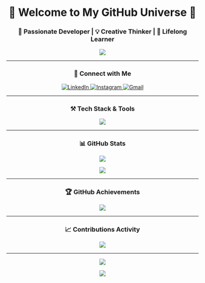 <!-- ✨ Title & Subtitle -->
<h1 align="center">🌈 Welcome to My GitHub Universe 🌌</h1>
<h3 align="center">🚀 Passionate Developer | 💡 Creative Thinker | 🧠 Lifelong Learner</h3>

<!-- ⌨️ Typing Animation -->
<p align="center">
  <img src="https://readme-typing-svg.herokuapp.com?font=Fira+Code&size=24&duration=4000&pause=1000&color=FF00CC&center=true&vCenter=true&width=700&lines=🚀+Software+Engineer+from+FPT+University;💡+Creative+Coding+Enthusiast;🌐+Let's+Build+the+Future+Together!" />
</p>

---

<!-- 🌐 Social Links -->
<h3 align="center">🔗 Connect with Me</h3>
<p align="center">
  <a href="https://linkedin.com/in/hieu-thai-huynh-63a942265" target="_blank">
    <img alt="LinkedIn" src="https://img.shields.io/badge/LinkedIn-0A66C2?style=flat-square&logo=linkedin&logoColor=white" />
  </a>
  <a href="https://www.instagram.com/hh_thai/" target="_blank">
    <img alt="Instagram" src="https://img.shields.io/badge/Instagram-E4405F?style=flat-square&logo=instagram&logoColor=white" />
  </a>
  <a href="mailto:hhthai2002@gmail.com" target="_blank">
    <img alt="Gmail" src="https://img.shields.io/badge/Gmail-D14836?style=flat-square&logo=gmail&logoColor=white" />
  </a>
</p>

---

<!-- 🛠️ Tech Stack -->
<h3 align="center">⚒️ Tech Stack & Tools</h3>
<p align="center">
  <img src="https://skillicons.dev/icons?i=java,spring,dotnet,js,ts,html,css,react,nextjs,nodejs,azure,figma&theme=light" />
</p>

---

<!-- 📊 GitHub Stats -->
<h3 align="center">📊 GitHub Stats</h3>
<p align="center">
  <img src="https://github-readme-stats.vercel.app/api?username=hhthai2002&show_icons=true&theme=radical&count_private=true" />
</p>
<p align="center">
  <img src="https://github-readme-streak-stats.herokuapp.com/?user=hhthai2002&theme=radical" />
</p>

---

<!-- 🏆 GitHub Achievements -->
<h3 align="center">🏆 GitHub Achievements</h3>
<p align="center">
  <img src="https://github-profile-trophy.vercel.app/?username=hhthai2002&theme=radical&no-frame=true&column=6&margin-w=10" />
</p>

---

<!-- 🐍 Snake animation -->
<h3 align="center">📈 Contributions Activity</h3>
<p align="center">
  <img src="https://github.com/eagrundy/eagrundy/blob/output/github-contribution-grid-snake.svg" />
</p>

---

<!-- 👁️ Visitors Counter -->
<p align="center">
  <img src="https://komarev.com/ghpvc/?username=hhthai2002&label=Profile+Views&color=blueviolet&style=flat-square" />
</p>

<!-- 🎨 Footer -->
<p align="center">
  <img src="https://capsule-render.vercel.app/api?type=waving&color=333399,FF00CC,00FFFF&height=120&section=footer" />
</p>
